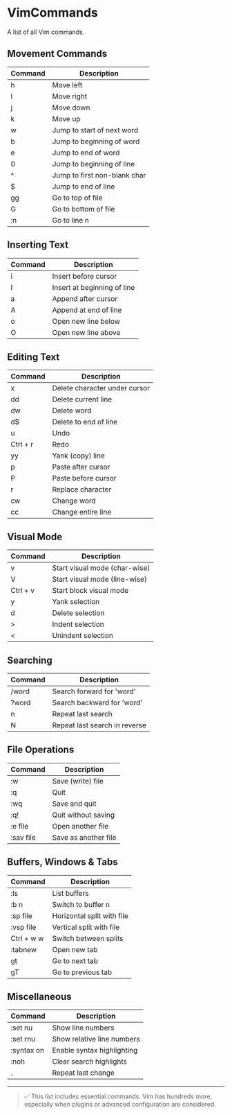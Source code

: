 # VimCommands
A list of all Vim commands.

## Movement Commands

| Command | Description                     |
|---------|---------------------------------|
| h       | Move left                       |
| l       | Move right                      |
| j       | Move down                       |
| k       | Move up                         |
| w       | Jump to start of next word      |
| b       | Jump to beginning of word       |
| e       | Jump to end of word             |
| 0       | Jump to beginning of line       |
| ^       | Jump to first non-blank char    |
| $       | Jump to end of line             |
| gg      | Go to top of file               |
| G       | Go to bottom of file            |
| :n      | Go to line n                    |

## Inserting Text

| Command | Description                     |
|---------|---------------------------------|
| i       | Insert before cursor            |
| I       | Insert at beginning of line     |
| a       | Append after cursor             |
| A       | Append at end of line           |
| o       | Open new line below             |
| O       | Open new line above             |

## Editing Text

| Command | Description                     |
|---------|---------------------------------|
| x       | Delete character under cursor   |
| dd      | Delete current line             |
| dw      | Delete word                     |
| d$      | Delete to end of line           |
| u       | Undo                            |
| Ctrl + r| Redo                            |
| yy      | Yank (copy) line                |
| p       | Paste after cursor              |
| P       | Paste before cursor             |
| r       | Replace character               |
| cw      | Change word                     |
| cc      | Change entire line              |

## Visual Mode

| Command | Description                     |
|---------|---------------------------------|
| v       | Start visual mode (char-wise)   |
| V       | Start visual mode (line-wise)   |
| Ctrl + v| Start block visual mode         |
| y       | Yank selection                  |
| d       | Delete selection                |
| >       | Indent selection                |
| <       | Unindent selection              |

## Searching

| Command | Description                     |
|---------|---------------------------------|
| /word   | Search forward for 'word'       |
| ?word   | Search backward for 'word'      |
| n       | Repeat last search              |
| N       | Repeat last search in reverse   |

## File Operations

| Command   | Description                     |
|-----------|---------------------------------|
| :w        | Save (write) file               |
| :q        | Quit                            |
| :wq       | Save and quit                   |
| :q!       | Quit without saving             |
| :e file   | Open another file               |
| :sav file | Save as another file            |

## Buffers, Windows & Tabs

| Command    | Description                      |
|------------|----------------------------------|
| :ls        | List buffers                     |
| :b n       | Switch to buffer n               |
| :sp file   | Horizontal split with file       |
| :vsp file  | Vertical split with file         |
| Ctrl + w w | Switch between splits            |
| :tabnew    | Open new tab                     |
| gt         | Go to next tab                   |
| gT         | Go to previous tab               |

## Miscellaneous

| Command | Description                          |
|---------|--------------------------------------|
| :set nu | Show line numbers                    |
| :set rnu| Show relative line numbers           |
| :syntax on | Enable syntax highlighting        |
| :noh     | Clear search highlights             |
| .        | Repeat last change                  |

---

> ✅ This list includes essential commands. Vim has hundreds more, especially when plugins or advanced configuration are considered.
